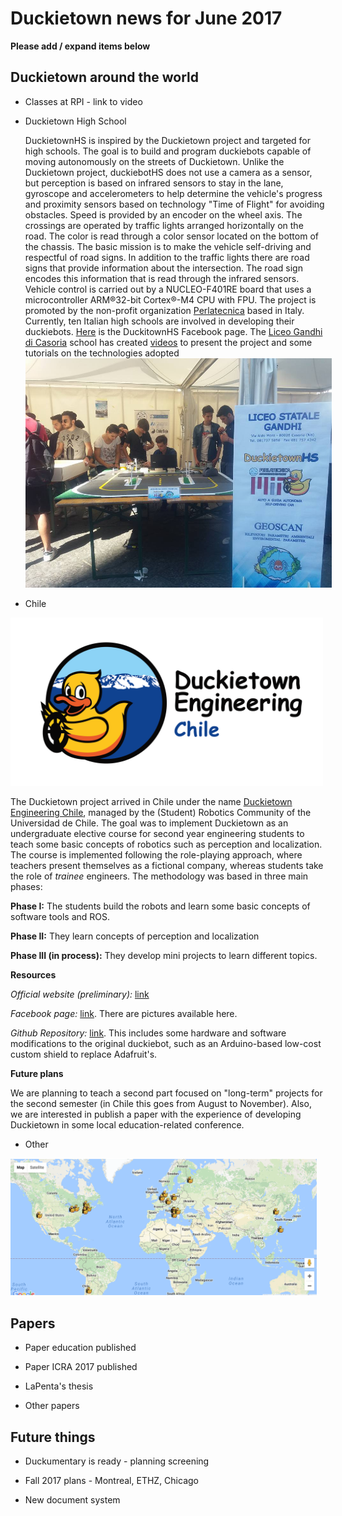 # Duckietown news for June 2017

**Please add / expand items below**

## Duckietown around the world

* Classes at RPI - link to video

* Duckietown High School
  
  DuckietownHS is inspired by the Duckietown project and targeted for high schools.
  The goal is to build and program duckiebots capable of moving autonomously on the streets of Duckietown. 
  Unlike the Duckietown project, duckiebotHS does not use a camera as a sensor, but perception is based on infrared sensors to stay in     the lane, gyroscope and accelerometers to help determine the vehicle's progress and proximity sensors based on technology "Time of       Flight" for avoiding obstacles. 
  Speed is provided by an encoder on the wheel axis. 
  The crossings are operated by traffic lights arranged horizontally on the road. The color is read through a color sensor located on the     bottom of the chassis. 
  The basic mission is to make the vehicle self-driving and respectful of road signs. 
  In addition to the traffic lights there are road signs that provide information about the intersection. The road sign encodes this       information that is read through the infrared sensors.
  Vehicle control is carried out by a NUCLEO-F401RE board that uses a microcontroller ARM®32-bit Cortex®-M4 CPU with FPU.
  The project is promoted by the non-profit organization [Perlatecnica](http://www.perlatecnica.it) based in Italy. Currently, ten Italian high schools are involved     in developing their duckiebots. 
  [Here](https://www.facebook.com/duckietownhs) is the DuckitownHS Facebook page.
  The [Liceo Gandhi di Casoria](https://www.facebook.com/liceogandhicasoria/) school has created [videos](http://duckietownhsliceogandhi.altervista.org/) to present the project and some tutorials on the technologies adopted
  <img src='lsg.jpg' style='max-width: 35em'/>

* Chile
<img src="duckietown_engineering_chile (1).png"  width="500"/>


The Duckietown project arrived in Chile under the name [Duckietown Engineering Chile](http://duckietown.cl/), managed by the (Student) Robotics Community of the Universidad de Chile. The goal was to implement Duckietown as an undergraduate elective course for second year engineering students to teach some basic concepts of robotics such as perception and localization.
The course is implemented following the role-playing approach, where teachers present themselves as a fictional company, whereas students take the role of _trainee_ engineers. 
The methodology was based in three main phases: 

**Phase I:** The students build the robots and learn some basic concepts of software tools and ROS.

**Phase II:** They learn concepts of perception and localization

**Phase III (in process):** They develop mini projects to learn different topics.

**Resources**

_Official website (preliminary):_ [link](http://duckietown.cl/)

_Facebook page:_ [link](https://www.facebook.com/duckietowncl/). There are pictures available here.

_Github Repository:_ [link](https://github.com/duckietown-chile). This includes some hardware and software modifications to the original duckiebot, such as an Arduino-based low-cost custom shield to replace Adafruit's.

**Future plans**

We are planning to teach a second part focused on "long-term" projects for the second semester (in Chile this goes from August to November).
Also, we are interested in publish a paper with the experience of developing Duckietown in some local education-related conference.

* Other

<img src='map.png' style='max-width: 35em'/>

## Papers

* Paper education published

* Paper ICRA 2017 published

* LaPenta's thesis

* Other papers 

## Future things

* Duckumentary is ready - planning screening

* Fall 2017 plans - Montreal, ETHZ, Chicago

* New document system
